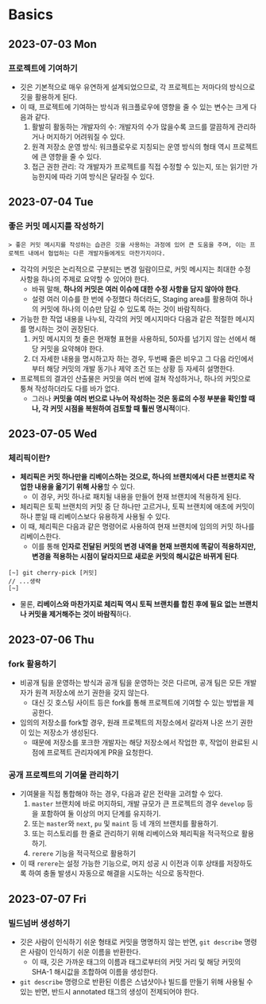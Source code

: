 # Basics
## 2023-07-03 Mon
### 프로젝트에 기여하기
* 깃은 기본적으로 매우 유연하게 설계되었으므로, 각 프로젝트는 저마다의 방식으로 깃을 활용하게 된다.
* 이 때, 프로젝트에 기여하는 방식과 워크플로우에 영향을 줄 수 있는 변수는 크게 다음과 같다.
  1. 활발히 활동하는 개발자의 수: 개발자의 수가 많을수록 코드를 깔끔하게 관리하거나 머지하기 어려워질 수 있다.
  2. 원격 저장소 운영 방식: 워크플로우로 지칭되는 운영 방식의 형태 역시 프로젝트에 큰 영향을 줄 수 있다.
  3. 접근 권한 관리: 각 개발자가 프로젝트를 직접 수정할 수 있는지, 또는 읽기만 가능한지에 따라 기여 방식은 달라질 수 있다.

## 2023-07-04 Tue
### 좋은 커밋 메시지를 작성하기
```
> 좋은 커밋 메시지를 작성하는 습관은 깃을 사용하는 과정에 있어 큰 도움을 주며, 이는 프로젝트 내에서 협업하는 다른 개발자들에게도 마찬가지이다. 
```
* 각각의 커밋은 논리적으로 구분되는 변경 일람이므로, 커밋 메시지는 최대한 수정 사항을 하나의 주제로 요약할 수 있어야 한다.
  * 바꿔 말해, **하나의 커밋은 여러 이슈에 대한 수정 사항을 담지 않아야 한다**.
  * 설령 여러 이슈를 한 번에 수정했다 하더라도, Staging area를 활용하여 하나의 커밋에 하나의 이슈만 담길 수 있도록 하는 것이 바람직하다.
* 가능한 한 작업 내용을 나누되, 각각의 커밋 메시지마다 다음과 같은 적절한 메시지를 명시하는 것이 권장된다.
  1. 커밋 메시지의 첫 줄은 현재형 표현을 사용하되, 50자를 넘기지 않는 선에서 해당 커밋을 요약해야 한다.
  2. 더 자세한 내용을 명시하고자 하는 경우, 두번째 줄은 비우고 그 다음 라인에서부터 해당 커밋의 개발 동기나 제약 조건 또는 상황 등 자세히 설명한다.
* 프로젝트의 결과인 산출물은 커밋을 여러 번에 걸쳐 작성하거나, 하나의 커밋으로 퉁쳐 작성하더라도 다를 바가 없다.
  * 그러나 **커밋을 여러 번으로 나누어 작성하는 것은 동료의 수정 부분을 확인할 때나, 각 커밋 시점을 복원하여 검토할 때 훨씬 명시적**이다.

## 2023-07-05 Wed
### 체리픽이란?
* **체리픽은 커밋 하나만을 리베이스하는 것으로, 하나의 브랜치에서 다른 브랜치로 작업한 내용을 옮기기 위해 사용**할 수 있다.
  * 이 경우, 커밋 하나로 패치될 내용을 만들어 현재 브랜치에 적용하게 된다.
* 체리픽은 토픽 브랜치의 커밋 중 단 하나만 고르거나, 토픽 브랜치에 애초에 커밋이 하나 뿐일 때 리베이스보다 유용하게 사용될 수 있다.
* 이 때, 체리픽은 다음과 같은 명령어로 사용하여 현재 브랜치에 임의의 커밋 하나를 리베이스한다.
  * 이를 통해 **인자로 전달된 커밋의 변경 내역을 현재 브랜치에 똑같이 적용하지만, 변경을 적용하는 시점이 달라지므로 새로운 커밋의 해시값은 바뀌게 된다**.
```shell
[~] git cherry-pick [커밋]
// ...생략
[~]
```
* 물론, **리베이스와 마찬가지로 체리픽 역시 토픽 브랜치를 합친 후에 필요 없는 브랜치나 커밋을 제거해주는 것이 바람직**하다.

## 2023-07-06 Thu
### fork 활용하기
* 비공개 팀을 운영하는 방식과 공개 팀을 운영하는 것은 다르며, 공개 팀은 모든 개발자가 원격 저장소에 쓰기 권한을 갖지 않는다.
  * 대신 깃 호스팅 사이트 등은 fork를 통해 프로젝트에 기여할 수 있는 방법을 제공한다.
* 임의의 저장소를 fork할 경우, 원래 프로젝트의 저장소에서 갈라져 나온 쓰기 권한이 있는 저장소가 생성된다.
  * 때문에 저장소를 포크한 개발자는 해당 저장소에서 작업한 후, 작업이 완료된 시점에 프로젝트 관리자에게 PR을 요청한다.

### 공개 프로젝트의 기여물 관리하기
* 기여물을 직접 통합해야 하는 경우, 다음과 같은 전략을 고려할 수 있다.
  1. `master` 브랜치에 바로 머지하되, 개발 규모가 큰 프로젝트의 경우 `develop` 등을 포함하여 둘 이상의 머지 단계를 유지하기.
  2. 또는 `master`와 `next`, `pu` 및 `maint` 등 네 개의 브랜치를 활용하기.
  3. 또는 히스토리를 한 줄로 관리하기 위해 리베이스와 체리픽을 적극적으로 활용하기.
  4. `rerere` 기능을 적극적으로 활용하기
* 이 때 `rerere`는 설정 가능한 기능으로, 머지 성공 시 이전과 이후 상태를 저장하도록 하여 충돌 발생시 자동으로 해결을 시도하는 식으로 동작한다.

## 2023-07-07 Fri
### 빌드넘버 생성하기
* 깃은 사람이 인식하기 쉬운 형태로 커밋을 명명하지 않는 반면, `git describe` 명령은 사람이 인식하기 쉬운 이름을 반환한다.
  * 이 때, 깃은 가까운 태그의 이름과 태그로부터의 커밋 거리 및 해당 커밋의 SHA-1 해시값을 조합하여 이름을 생성한다.
* `git describe` 명령으로 반환된 이름은 스냅샷이나 빌드를 만들기 위해 사용될 수 있는 반면, 반드시 annotated 태그의 생성이 전제되어야 한다.